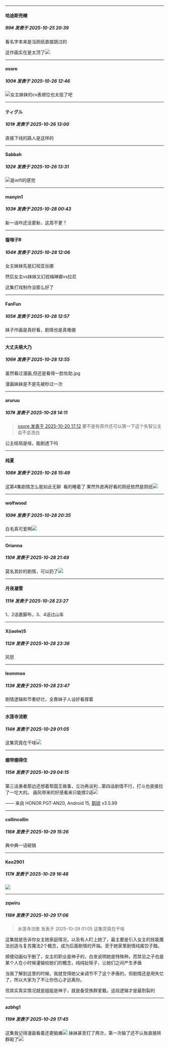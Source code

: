 ﻿
*****

####  哈迪斯兜帽  
##### 99#       发表于 2025-10-25 20:39

看名字本来是当厕纸直接跳过的

这作画实在是太顶了<img src="https://static.stage1st.com/image/smiley/face2017/077.png" referrerpolicy="no-referrer">


*****

####  osore  
##### 100#       发表于 2025-10-26 12:46

<img src="https://static.stage1st.com/image/smiley/face2017/067.png" referrerpolicy="no-referrer">女主妹妹的cv表顺位也太低了吧


*****

####  ティグル  
##### 101#       发表于 2025-10-26 13:00

直接下线的路人是这样的


*****

####  Sabbah  
##### 102#       发表于 2025-10-26 13:31

<img src="https://static.stage1st.com/image/smiley/face2017/105.png" referrerpolicy="no-referrer">是wifi的感觉


*****

####  manyin1  
##### 103#       发表于 2025-10-28 00:43

新一话咋还没更新，这周不更？


*****

####  璇瑢子R  
##### 104#       发表于 2025-10-28 12:06

女主妹妹先是幻视亚丝娜

然后女主vs妹妹又幻视梅琳娜vs拉尼

这集打戏制作没那么好了


*****

####  FanFun  
##### 105#       发表于 2025-10-28 12:57

妹子作画是真好看，剧情也是真难绷


*****

####  大丈夫萌大乃  
##### 106#       发表于 2025-10-28 13:55

虽然看过漫画,但还是看得一脸佐助.jpg

漫画妹妹是不是先被秒过一次


*****

####  aruruu  
##### 107#       发表于 2025-10-28 14:11

<blockquote><a href="httphttps://stage1st.com/2b/forum.php?mod=redirect&amp;goto=findpost&amp;pid=68599837&amp;ptid=2246539" target="_blank">osore 发表于 2025-10-20 17:12</a>
要不是有原作还可以猜一下这个失智公主会不会洗白</blockquote>
公主结局是啥，能剧透下吗


*****

####  纯夏  
##### 108#       发表于 2025-10-28 15:49

这第4集剧情怎么能如此无聊  看的睡着了 果然外皮再好看的厕纸依然是厕纸<img src="https://static.stage1st.com/image/smiley/face2017/020.png" referrerpolicy="no-referrer">


*****

####  wolfwood  
##### 109#       发表于 2025-10-28 20:35

白毛真可爱啊<img src="https://static.stage1st.com/image/smiley/face2017/077.png" referrerpolicy="no-referrer">


*****

####  Orianna  
##### 110#       发表于 2025-10-28 21:49

莫名其妙的剧情，可以扔了<img src="https://static.stage1st.com/image/smiley/face2017/124.png" referrerpolicy="no-referrer">


*****

####  月夜凝雪  
##### 111#       发表于 2025-10-28 23:27

1、2话裹脚布，3、4话过山车


*****

####  X(iaolw)S  
##### 112#       发表于 2025-10-28 23:36

风怒        


*****

####  leommoo  
##### 113#       发表于 2025-10-28 23:47

剧情逻辑和节奏好烂，全靠妹子人设好看撑着


*****

####  水莲寺流歌  
##### 114#       发表于 2025-10-29 01:05

这集究竟在干啥<img src="https://static.stage1st.com/image/smiley/face2017/001.png" referrerpolicy="no-referrer">


*****

####  绷带绷得住  
##### 115#       发表于 2025-10-29 04:15

第三话勇者那边还想着帮国王做事，立功再谈判...第四话剧情不行，打斗也直接拉了一坨大的。
画风带来的好感看来只能撑2话<img src="https://static.stage1st.com/image/smiley/face2017/016.png" referrerpolicy="no-referrer">

—— 来自 HONOR PGT-AN20, Android 15, [鹅球](https://www.pgyer.com/GcUxKd4w) v3.5.99


*****

####  collincollin  
##### 116#       发表于 2025-10-29 15:26

典中典一话砸锅


*****

####  Keo2901  
##### 117#       发表于 2025-10-29 16:48

<img src="https://p.sda1.dev/28/3fda0de6ff8e0bb5dff42f524df71cd6/output.webp" referrerpolicy="no-referrer">


*****

####  zqwiru  
##### 118#       发表于 2025-10-29 17:06

<blockquote>水莲寺流歌 发表于 2025-10-29 01:05
这集究竟在干啥</blockquote>
这集就是告诉你女主她家庭情况，以及有人盯上她了，最主要是引入女主的技能魔法创造与复苏魔法2个概念，成为后面剧情的开端。至于她家里剧情纯属饺子醋。

顺便动画似乎删了，女主的职业是神子的，白发说明她是特殊种。而禁忌之子也是某个人在小时候灌输给她们的概念，纯纯扯犊子，让她们之间产生矛盾

当我了解到这里的时候，我就觉得她父亲调节不了这个矛盾的，但剧情还是用失忆了，所以大家为了不让你伤心才远离你。

但其实真实情况就是姐姐是神子，就是备受族群爱戴。这段逻辑才是最割裂的


*****

####  azbhg1  
##### 119#       发表于 2025-10-29 17:45

这集我记得漫画看着还更脑瘫<img src="https://static.stage1st.com/image/smiley/face2017/067.png" referrerpolicy="no-referrer">
妹妹甚至打了两次，第一次输了还不认账直接转群殴了<img src="https://static.stage1st.com/image/smiley/face2017/067.png" referrerpolicy="no-referrer">


